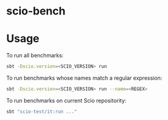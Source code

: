 scio-bench
==========

# Usage

To run all benchmarks:

```bash
sbt -Dscio.version=<SCIO_VERSION> run
```

To run benchmarks whose names match a regular expression:

```bash
sbt -Dscio.version=<SCIO_VERSION> run --name=<REGEX>
```

To run benchmarks on current Scio repositority:
```bash
sbt "scio-test/it:run ..."
```
